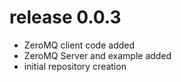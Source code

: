 # release 0.0.3
 * ZeroMQ client code added 
 * ZeroMQ Server and example added
 * initial repository creation
